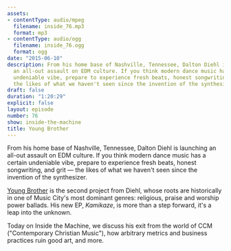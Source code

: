 ```yaml
---
assets:
- contentType: audio/mpeg
  filename: inside_76.mp3
  format: mp3
- contentType: audio/ogg
  filename: inside_76.ogg
  format: ogg
date: "2015-06-10"
description: From his home base of Nashville, Tennessee, Dalton Diehl is launching
  an all-out assault on EDM culture. If you think modern dance music has a certain
  undeniable vibe, prepare to experience fresh beats, honest songwriting, and grit...
  the likes of what we haven't seen since the invention of the synthesizer.
draft: false
duration: "1:20:29"
explicit: false
layout: episode
number: 76
show: inside-the-machine
title: Young Brother
---
```

From his home base of Nashville, Tennessee, Dalton Diehl is launching an all-out assault on EDM culture. If you think modern dance music has a certain undeniable vibe, prepare to experience fresh beats, honest songwriting, and grit &mdash; the likes of what we haven't seen since the invention of the synthesizer.

[Young Brother](http://youngbrothermusic.com) is the second project from Diehl, whose roots are historically in one of Music City's most dominant genres: religious, praise and worship power ballads. His new EP, *Kamikaze*, is more than a step forward, it's a leap into the unknown.

Today on Inside the Machine, we discuss his exit from the world of CCM ("Contemporary Christian Music"), how arbitrary metrics and business practices ruin good art, and more.